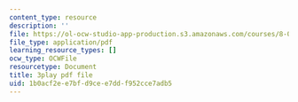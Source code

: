 ```yaml
---
content_type: resource
description: ''
file: https://ol-ocw-studio-app-production.s3.amazonaws.com/courses/8-01sc-classical-mechanics-fall-2016/1b0acf2ee7bfd9cee7ddf952cce7adb5_NCCzjtqZ28M.pdf
file_type: application/pdf
learning_resource_types: []
ocw_type: OCWFile
resourcetype: Document
title: 3play pdf file
uid: 1b0acf2e-e7bf-d9ce-e7dd-f952cce7adb5
---
```

